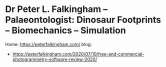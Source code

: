 # Dr Peter L. Falkingham – Palaeontologist: Dinosaur Footprints – Biomechanics – Simulation
Home: https://peterfalkingham.com/
blog:
- https://peterfalkingham.com/2020/07/10/free-and-commercial-photogrammetry-software-review-2020/
